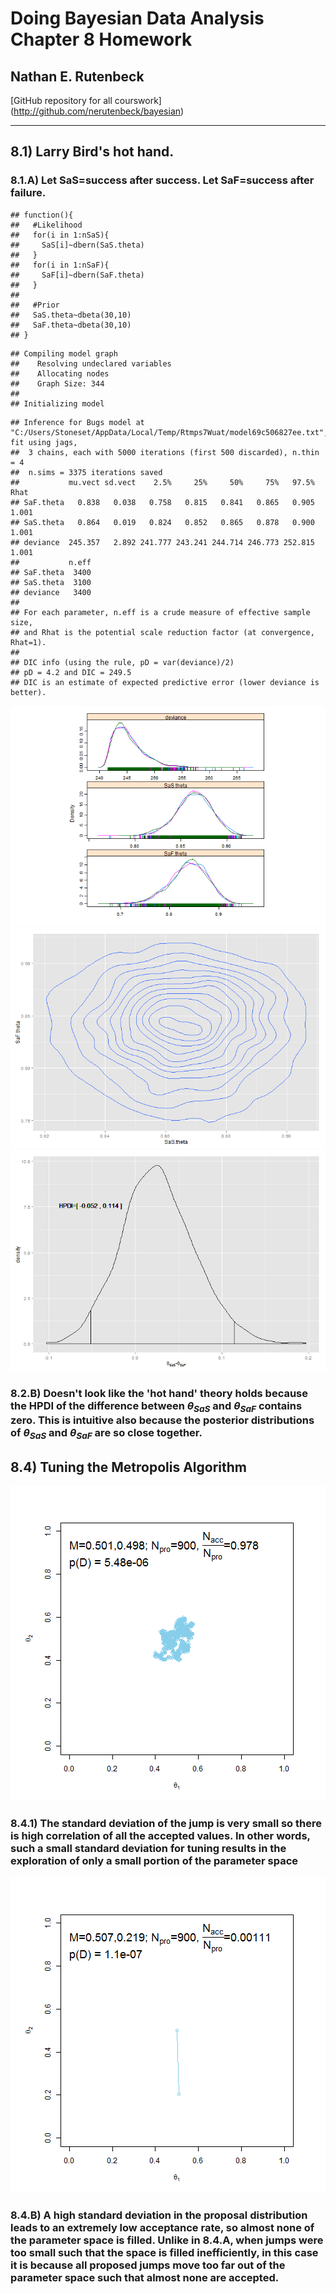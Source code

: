 Doing Bayesian Data Analysis
Chapter 8 Homework
========================================================

## Nathan E. Rutenbeck

[GitHub repository for all courswork] (http://github.com/nerutenbeck/bayesian)

--------------------------------------------------------

## 8.1) Larry Bird's hot hand.

### 8.1.A) Let SaS=success after success. Let SaF=success after failure.


```
## function(){
##   #Likelihood
##   for(i in 1:nSaS){
##     SaS[i]~dbern(SaS.theta)
##   }
##   for(i in 1:nSaF){
##     SaF[i]~dbern(SaF.theta)
##   }
##   
##   #Prior
##   SaS.theta~dbeta(30,10)
##   SaF.theta~dbeta(30,10)
## }
```

```
## Compiling model graph
##    Resolving undeclared variables
##    Allocating nodes
##    Graph Size: 344
## 
## Initializing model
```

```
## Inference for Bugs model at "C:/Users/Stoneset/AppData/Local/Temp/Rtmps7Wuat/model69c506827ee.txt", fit using jags,
##  3 chains, each with 5000 iterations (first 500 discarded), n.thin = 4
##  n.sims = 3375 iterations saved
##           mu.vect sd.vect    2.5%     25%     50%     75%   97.5%  Rhat
## SaF.theta   0.838   0.038   0.758   0.815   0.841   0.865   0.905 1.001
## SaS.theta   0.864   0.019   0.824   0.852   0.865   0.878   0.900 1.001
## deviance  245.357   2.892 241.777 243.241 244.714 246.773 252.815 1.001
##           n.eff
## SaF.theta  3400
## SaS.theta  3100
## deviance   3400
## 
## For each parameter, n.eff is a crude measure of effective sample size,
## and Rhat is the potential scale reduction factor (at convergence, Rhat=1).
## 
## DIC info (using the rule, pD = var(deviance)/2)
## pD = 4.2 and DIC = 249.5
## DIC is an estimate of expected predictive error (lower deviance is better).
```

![plot of chunk unnamed-chunk-1](figure/unnamed-chunk-11.png) ![plot of chunk unnamed-chunk-1](figure/unnamed-chunk-12.png) ![plot of chunk unnamed-chunk-1](figure/unnamed-chunk-13.png) 


### 8.2.B) Doesn't look like the 'hot hand' theory holds because the HPDI of the difference between $\theta_{SaS}$ and $\theta_{SaF}$ contains zero. This is intuitive also because the posterior distributions of $\theta_{SaS}$ and $\theta_{SaF}$ are so close together.

## 8.4) Tuning the Metropolis Algorithm

![plot of chunk 8.4.A](figure/8_4_A.png) 


### 8.4.1) The standard deviation of the jump is very small so there is high correlation of all the accepted values. In other words, such a small standard deviation for tuning results in the exploration of only a small portion of the parameter space

![plot of chunk 8.4.B](figure/8_4_B.png) 


### 8.4.B) A high standard deviation in the proposal distribution leads to an extremely low acceptance rate, so almost none of the parameter space is filled. Unlike in 8.4.A, when jumps were too small such that the space is filled inefficiently, in this case it is because all proposed jumps move too far out of the parameter space such that almost none are accepted.
